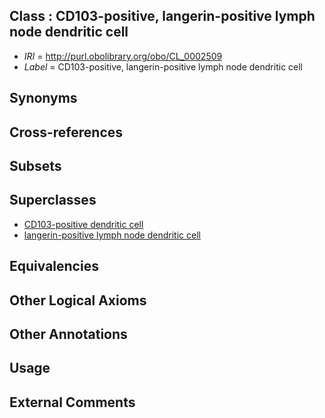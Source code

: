 
## Class : CD103-positive, langerin-positive lymph node dendritic cell

 * *IRI* = http://purl.obolibrary.org/obo/CL_0002509
 * *Label* = CD103-positive, langerin-positive lymph node dendritic cell

## Synonyms


## Cross-references


## Subsets


## Superclasses

 * [CD103-positive dendritic cell](../../CL/61/CL_0002461.md)
 * [langerin-positive lymph node dendritic cell](../../CL/07/CL_0002507.md)

## Equivalencies


## Other Logical Axioms


## Other Annotations


## Usage


## External Comments

